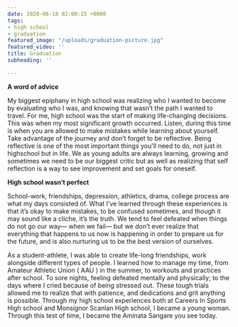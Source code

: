 ```yaml
---
date: 2020-06-18 02:00:15 +0000
tags:
- high school
- graduation
featured_image: "/uploads/graduation-picture.jpg"
featured_video: ''
title: Graduation
subheading: ''

---
```

**A word of advice** 

My biggest epiphany in high school was realizing who I wanted to become by evaluating who I was, and knowing that wasn’t the path I wanted to travel. For me, high school was the start of making life-changing decisions. This was when my most significant growth occurred. Listen, during this time is when you are allowed to make mistakes while learning about yourself. Take advantage of the journey and don’t forget to be reflective. Being reflective is one of the most important things you'll need to do, not just in highschool but in life. We as young adults are always learning, growing and sometimes we need to be our biggest critic but as well as realizing that self reflection is a way to see improvement and set goals for oneself.

**High school wasn’t perfect**

School-work, friendships, depression, athletics, drama, college process are what my days consisted of. What I’ve learned through these experiences is that it’s okay to make mistakes, to be confused sometimes, and though it may sound like a cliche, it’s the truth. We tend to feel defeated when things do not go our way— when we fail— but we don’t ever realize that everything that happens to us now is happening in order to prepare us for the future, and is also nurturing us to be the best version of ourselves.

As a student-athlete, I was able to create life-long friendships, work alongside different types of people. I learned how to manage my time, from Amateur Athletic Union ( AAU ) in the summer, to workouts and practices after school. To sore nights, feeling defeated mentally and physically; to the days where I cried because of being stressed out. These tough trials allowed me to realize that with patience, and dedications and grit anything is possible. Through my high school experiences both at Careers In Sports High school and Monsignor Scanlan High school, I became a young woman. Through this test of time, I became the Aminata Sangare you see today.